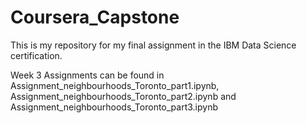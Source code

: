 # Coursera_Capstone
This is my repository for my final assignment in the IBM Data Science certification.

Week 3 Assignments can be found in Assignment_neighbourhoods_Toronto_part1.ipynb, Assignment_neighbourhoods_Toronto_part2.ipynb and Assignment_neighbourhoods_Toronto_part3.ipynb
